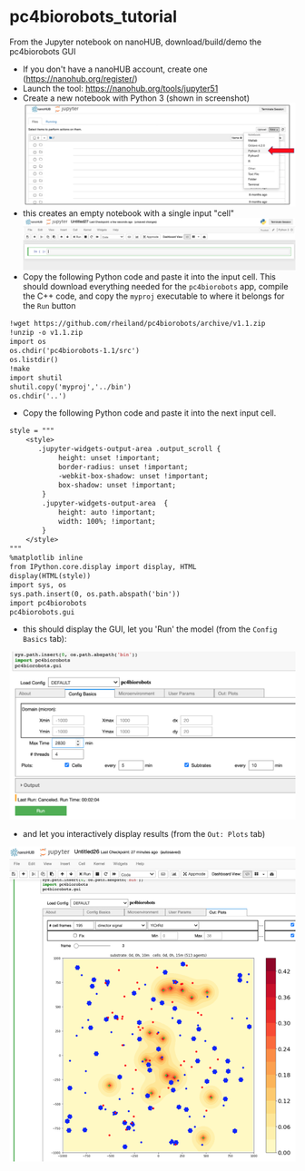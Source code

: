 # pc4biorobots_tutorial
From the Jupyter notebook on nanoHUB, download/build/demo the pc4biorobots GUI

* If you don't have a nanoHUB account, create one (https://nanohub.org/register/)
* Launch the tool: https://nanohub.org/tools/jupyter51
* Create a new notebook with Python 3 (shown in screenshot)
![](/images/python3_nb.png)
* this creates an empty notebook with a single input "cell"
![](/images/python3_nb_cell1.png)
* Copy the following Python code and paste it into the input cell. This should download everything needed for the `pc4biorobots` app, compile the C++ code, and copy the `myproj` executable to where it belongs for the `Run` button
```
!wget https://github.com/rheiland/pc4biorobots/archive/v1.1.zip
!unzip -o v1.1.zip
import os
os.chdir('pc4biorobots-1.1/src')
os.listdir()
!make
import shutil
shutil.copy('myproj','../bin')
os.chdir('..')
```

* Copy the following Python code and paste it into the next input cell.
```
style = """
    <style>
       .jupyter-widgets-output-area .output_scroll {
            height: unset !important;
            border-radius: unset !important;
            -webkit-box-shadow: unset !important;
            box-shadow: unset !important;
        }
        .jupyter-widgets-output-area  {
            height: auto !important;
            width: 100%; !important;
        }
    </style>
""" 
%matplotlib inline
from IPython.core.display import display, HTML
display(HTML(style))
import sys, os
sys.path.insert(0, os.path.abspath('bin'))
import pc4biorobots
pc4biorobots.gui
```
* this should display the GUI, let you 'Run' the model (from the `Config Basics` tab): 

![](/images/config_basics_Run.png)

* and let you interactively display results (from the `Out: Plots` tab)

![](/images/pc4biorobots_GUI.png)

